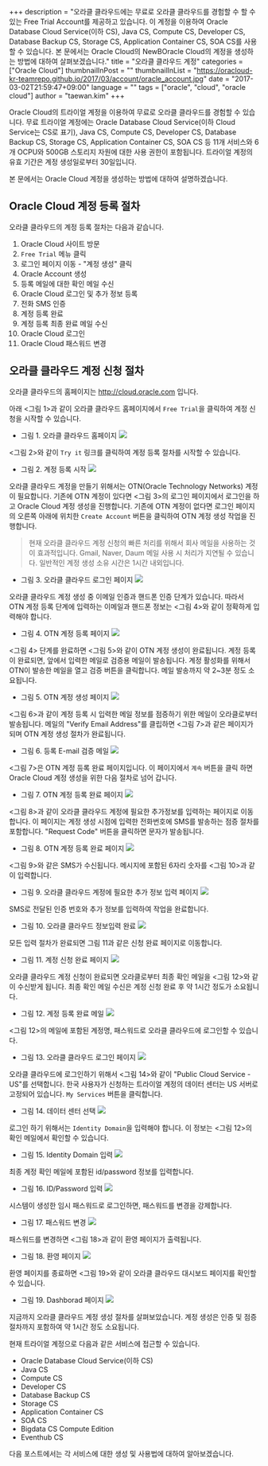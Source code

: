 +++
description = "오라클 클라우드에는 무료로 오라클 클라우드를 경험할 수 할 수 있는 Free Trial Account를 제공하고 있습니다. 이 계정을 이용하여 Oracle Database Cloud Service(이하 CS), Java CS, Compute CS, Developer CS, Database Backup CS, Storage CS, Application Container CS, SOA CS를 사용할 수 있습니다. 본 문에서는 Oracle Cloud의 NewBOracle Cloud의 계정을 생성하는 방법에 대하여 살펴보겠습니다."
title = "오라클 클라우드 계정"
categories = ["Oracle Cloud"]
thumbnailInPost = ""
thumbnailInList = "https://oracloud-kr-teamrepo.github.io/2017/03/account/oracle_account.jpg"
date = "2017-03-02T21:59:47+09:00"
language = ""
tags = ["oracle", "cloud", "oracle cloud"]
author = "taewan.kim"
+++

Oracle Cloud의 트라이얼 계정을 이용하여 무료로 오라클 클라우드를 경험할 수 있습니다. 무료 트라이얼 계정에는 Oracle Database Cloud Service(이하 Cloud Service는 CS로 표기), Java CS, Compute CS, Developer CS, Database Backup CS, Storage CS, Application Container CS, SOA CS 등 11개 서비스와 6개 OCPU와 500GB 스토리지 자원에 대한 사용 권한이 포함됩니다. 트라이얼 계정의 유효 기간은 계정 생성일로부터 30일입니다.

본 문에서는 Oracle Cloud 계정을 생성하는 방법에 대하여 설명하겠습니다.  

## Oracle Cloud 계정 등록 절차

오라클 클라우드의 계정 등록 절차는 다음과 같습니다.

1. Oracle Cloud 사이트 방문
1. ```Free Trial``` 메뉴 클릭
1. 로그인 페이지 이동 - "계정 생성" 클릭
1. Oracle Account 생성
1. 등록 메일에 대한 확인 메일 수신
1. Oracle Cloud 로그인 및 추가 정보 등록
1. 전화 SMS 인증
1. 계정 등록 완료
1. 계정 등록 최종 완료 메일 수신
1. Oracle Cloud 로그인
1. Oracle Cloud 패스워드 변경

## 오라클 클라우드 계정 신청 절차  
오라클 클라우드의 홈페이지는 http://cloud.oracle.com 입니다.

아래 <그림 1>과 같이 오라클 클라우드 홈페이지에서 ```Free Trial```을 클릭하여 계정 신청을 시작할 수 있습니다.

- 그림 1. 오라클 클라우드 홈페이지
![](https://oracloud-kr-teamrepo.github.io/2017/03/account/step01.jpg)

<그림 2>와 같이 ```Try it``` 링크를 클릭하여 계정 등록 절차를 시작할 수 있습니다.

- 그림 2. 계정 등록 시작
![](https://oracloud-kr-teamrepo.github.io/2017/03/account/step02.jpg)

오라클 클라우드 계정을 만들기 위해서는 OTN(Oracle Technology Networks) 계정이 필요합니다.
기존에 OTN 계정이 있다면 <그림 3>의 로그인 페이지에서 로그인을 하고 Oracle Cloud 계정 생성을 진행합니다.
기존에 OTN 계정이 없다면 로그인 페이지의 오른쪽 아래에 위치한 ```Create Account``` 버튼을 클릭하여 OTN 계정 생성 작업을 진행합니다.

> 현재 오라클 클라우드 계정 신청의 빠른 처리를 위해서 회사 메일을 사용하는 것이 효과적입니다.
> Gmail, Naver, Daum 메일 사용 시 처리가 지연될 수 있습니다.
> 일반적인 계정 생성 소유 시간은 1시간 내외입니다.

- 그림 3. 오라클 클라우드 로그인 페이지
![](https://oracloud-kr-teamrepo.github.io/2017/03/account/step03.jpg)

오라클 클라우드 계정 생성 중 이메일 인증과 핸드폰 인증 단계가 있습니다.
따라서 OTN 계정 등록 단계에 입력하는 이메일과 핸드폰 정보는 <그림 4>와 같이 정확하게 입력해야 합니다.

- 그림 4. OTN 계정 등록 페이지
![](https://oracloud-kr-teamrepo.github.io/2017/03/account/step04.jpg)

<그림 4> 단계를 완료하면 <그림 5>와 같이 OTN 계정 생성이 완료됩니다. 계정 등록이 완료되면, 앞에서 입력한 메일로 검증용 메일이 발송됩니다. 계정 활성화를 위해서 OTN이 발송한 메일을 열고 검증 버튼을 클릭합니다. 메일 발송까지 약 2~3분 정도 소요됩니다.

- 그림 5. OTN 계정 생성 페이지
![](https://oracloud-kr-teamrepo.github.io/2017/03/account/step05.jpg)

<그림 6>과 같이 계정 등록 시 입력한 메일 정보를 점증하기 위한 메일이 오라클로부터 발송됩니다.
메일의 "Verify Email Address"를 클립하면 <그림 7>과 같은 페이지가 되며 OTN 계정 생성 절차가 완료됩니다.

- 그림 6. 등록 E-mail 검증 메일
![](https://oracloud-kr-teamrepo.github.io/2017/03/account/step06.jpg)

<그림 7>은 OTN 계정 등록 완료 페이지입니다. 이 페이지에서 ```계속``` 버튼을 클릭 하면 Oracle Cloud 계정 생성을 위한 다음 절차로 넘어 갑니다.

- 그림 7. OTN 계정 등록 완료 페이지
![](https://oracloud-kr-teamrepo.github.io/2017/03/account/step07.jpg)

<그림 8>과 같이 오라클 클라우드 계정에 필요한 추가정보를 입력하는 페이지로 이동합니다. 이 페이지는 계정 생성 시점에 입력한 전화번호에 SMS를 발송하는 점증 절차를 포함합니다. "Request Code" 버튼을 클릭하면 문자가 발송됩니다.

- 그림 8. OTN 계정 등록 완료 페이지
![](https://oracloud-kr-teamrepo.github.io/2017/03/account/step08.jpg)

<그림 9>와 같은 SMS가 수신됩니다. 메시지에 포함된 6자리 숫자를 <그림 10>과 같이 입력합니다.

- 그림 9. 오라클 클라우드 계정에 필요한 추가 정보 입력 페이지
![](https://oracloud-kr-teamrepo.github.io/2017/03/account/step09.jpg)

SMS로 전달된 인증 번호와 추가 정보를 입력하여 작업을 완료합니다.

- 그림 10. 오라클 클라우드 정보입력 완료
![](https://oracloud-kr-teamrepo.github.io/2017/03/account/step10.jpg)

모든 입력 절차가 완료되면 그림 11과 같은 신청 완료 페이지로 이동합니다.

- 그림 11. 계정 신청 완료 페이지
![](https://oracloud-kr-teamrepo.github.io/2017/03/account/step11.jpg)

오라클 클라우드 계정 신청이 완료되면 오라클로부터 최종 확인 메일을 <그림 12>와 같이 수신받게 됩니다.
최종 확인 메일 수신은 계정 신청 완료 후 약 1시간 정도가 소요됩니다.

- 그림 12. 계정 등록 완료 메일
![](https://oracloud-kr-teamrepo.github.io/2017/03/account/step12.jpg)

<그림 12>의 메일에 포함된 계정명, 패스워드로 오라클 클라우드에 로그인할 수 있습니다.

- 그림 13. 오라클 클라우드 로그인 페이지
![](https://oracloud-kr-teamrepo.github.io/2017/03/account/step13.jpg)

오라클 클라우드에 로그인하기 위해서 <그림 14>와 같이 "Public Cloud Service - US"를 선택합니다.
한국 사용자가 신청하는 트라이얼 계정의 데이터 센터는 US 서버로 고정되어 있습니다. ```My Services``` 버튼을 클릭합니다.

- 그림 14. 데이터 센터 선택
![](https://oracloud-kr-teamrepo.github.io/2017/03/account/step14.jpg)

로그인 하기 위해서는 ```Identity Domain```을 입력해야 합니다.
이 정보는 <그림 12>의 확인 메일에서 확인할 수 있습니다.

- 그림 15. Identity Domain 입력
![](https://oracloud-kr-teamrepo.github.io/2017/03/account/step15.jpg)

최종 계정 확인 메일에 포함된 id/password 정보를 입력합니다.

- 그림 16. ID/Password 입력
![](https://oracloud-kr-teamrepo.github.io/2017/03/account/step16.jpg)

시스템이 생성한 임시 패스워드로 로그인하면, 패스워드를 변경을 강제합니다.  

- 그림 17. 패스워드 변경
![](https://oracloud-kr-teamrepo.github.io/2017/03/account/step17.jpg)

패스워드를 변경하면 <그림 18>과 같이 환영 페이지가 출력됩니다.

- 그림 18. 환영 페이지
![](https://oracloud-kr-teamrepo.github.io/2017/03/account/step18.jpg)

환영 페이지를 종료하면 <그림 19>와 같이 오라클 클라우드 대시보드 페이지를 확인할 수 있습니다.

- 그림 19. Dashborad 페이지
![](https://oracloud-kr-teamrepo.github.io/2017/03/account/step19.jpg)


지금까지 오라클 클라우드 계정 생성 절차를 살펴보았습니다.
계정 생성은 인증 및 점증 절차까지 포함하여 약 1시간 정도 소요됩니다.

현재 트라이얼 계정으로 다음과 같은 서비스에 접근할 수 있습니다.

 - Oracle Database Cloud Service(이하 CS)
 - Java CS  
 - Compute CS
 - Developer CS
 - Database Backup CS
 - Storage CS
 - Application Container CS
 - SOA CS
 - Bigdata CS Compute Edition
 - Eventhub CS

 다음 포스트에서는 각 서비스에 대한 생성 및 사용법에 대하여 알아보겠습니다.
